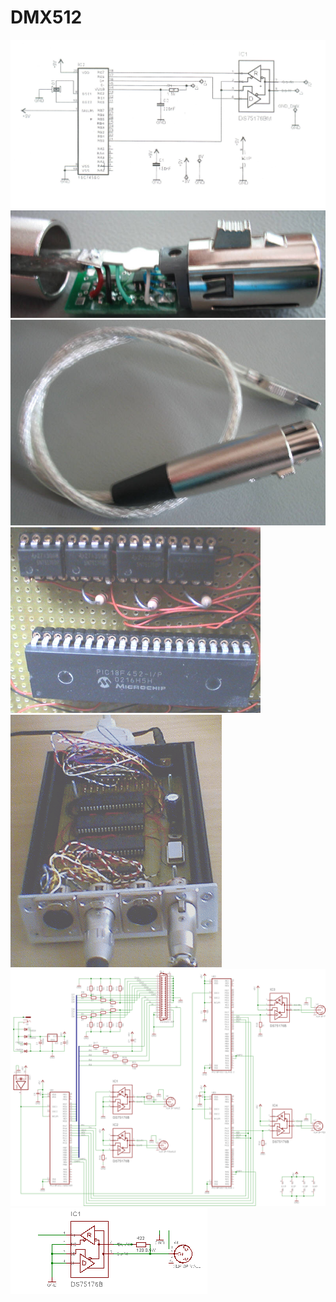 
# DMX512


![](dmxin.jpg)
![](IMG_1514.jpg)
![](IMG_1515.jpg)
![](pic.jpg)
![](proto.png)
![](schema.png)
![](small.png)
